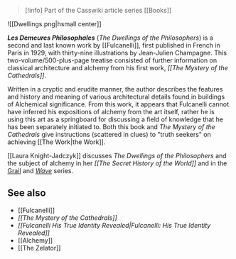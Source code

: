> [!info] Part of the Casswiki article series [[Books]]

![[Dwellings.png|hsmall center]]


_**Les Demeures Philosophales**_ (_The Dwellings of the Philosophers_) is a second and last known work by [[Fulcanelli]], first published in French in Paris in 1929, with thirty-nine illustrations by Jean-Julien Champagne. This two-volume/500-plus-page treatise consisted of further information on classical architecture and alchemy from his first work, _[[The Mystery of the Cathedrals]]_.

Written in a cryptic and erudite manner, the author describes the features and history and meaning of various architectural details found in buildings of Alchemical significance. From this work, it appears that Fulcanelli cannot have inferred his expositions of alchemy from the art itself, rather he is using this art as a springboard for discussing a field of knowledge that he has been separately initiated to. Both this book and _The Mystery of the Cathedrals_ give instructions (scattered in clues) to "truth seekers" on achieving [[The Work|the Work]].

[[Laura Knight-Jadczyk]] discusses _The Dwellings of the Philosophers_ and the subject of alchemy in her _[[The Secret History of the World]]_ and in the [Grail](http://cassiopaea.org/2011/02/22/the-grail-quest-and-the-destiny-of-man-i/) and _[Wave](http://cassiopaea.org/2010/05/08/the-wave-chapter-1-riding-the-wave/)_ series.

See also
--------

*   [[Fulcanelli]]
*   _[[The Mystery of the Cathedrals]]_
*   _[[Fulcanelli His True Identity Revealed|Fulcanelli: His True Identity Revealed]]_
*   [[Alchemy]]
*   [[The Zelator]]